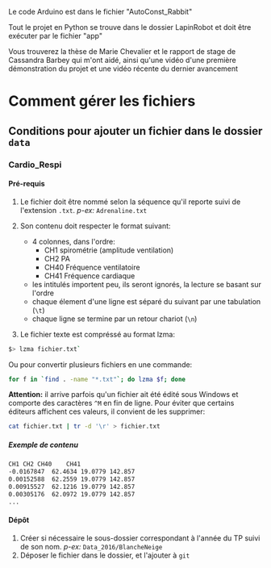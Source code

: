 Le code Arduino est dans le fichier "AutoConst_Rabbit"

Tout le projet en Python se trouve dans le dossier LapinRobot et doit être exécuter par le fichier "app" 

Vous trouverez la thèse de Marie Chevalier et le rapport de stage de Cassandra Barbey qui m'ont aidé, ainsi qu'une vidéo d'une première démonstration du projet et une vidéo récente du dernier avancement


# Comment gérer les fichiers

## Conditions pour ajouter un fichier dans le dossier `data` 

### Cardio_Respi
#### Pré-requis

1. Le fichier doit être nommé selon la séquence qu'il reporte suivi de l'extension `.txt`. 
*p-ex:* `Adrenaline.txt`

2. Son contenu doit respecter le format suivant:
    + 4 colonnes, dans l'ordre: 
        - CH1 spirométrie (amplitude ventilation) 
        - CH2 PA
        - CH40 Fréquence ventilatoire
        - CH41 Fréquence cardiaque 
    + les intitulés importent peu, ils seront ignorés, la lecture se basant sur l'ordre
    + chaque élement d'une ligne est séparé du suivant par une tabulation (`\t`) 
    + chaque ligne se termine par un retour chariot (`\n`)  

3. Le fichier texte est compréssé au format lzma: 
```bash 
$> lzma fichier.txt`
```
Ou pour convertir plusieurs fichiers en une commande:
```bash
for f in `find . -name "*.txt"`; do lzma $f; done
```

**Attention:**
il arrive parfois qu'un fichier ait été édité sous Windows et comporte des caractères `^M` en fin de ligne.
Pour éviter que certains éditeurs affichent ces valeurs, il convient de les supprimer:
```bash
cat fichier.txt | tr -d '\r' > fichier.txt
```




##### Exemple de contenu
```txt
CH1	CH2	CH40	CH41
-0.0167847	62.4634	19.0779	142.857
0.00152588	62.2559	19.0779	142.857
0.00915527	62.1216	19.0779	142.857
0.00305176	62.0972	19.0779	142.857
...
```    

#### Dépôt

1. Créer si nécessaire le sous-dossier correspondant à l'année du TP suivi de son nom. 
*p-ex:* `Data_2016/BlancheNeige`
2. Déposer le fichier dans le dossier, et l'ajouter à `git`
